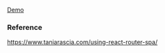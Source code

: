 [Demo](https://rnfsoft.github.io/using-react-router-spa/)

### Reference

https://www.taniarascia.com/using-react-router-spa/
